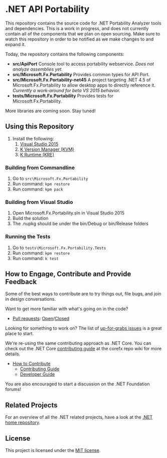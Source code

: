 # .NET API Portability

This repository contains the source code for .NET Portability Analyzer tools 
and dependencies. This is a work in progress, and does not currently contain 
all of the components that we plan on open sourcing. Make sure to watch this 
repository in order to be notified as we make changes to and expand it.

Today, the repository contains the following components:

* **src/ApiPort** Console tool to access portability webservice.  *Does not analyze assemblies yet.*
* **src/Microsoft.Fx.Portability** Provides common types for API Port.
* **src/Microsoft.Fx.Portability-net45** A project targeting .NET 4.5 of Microsoft.Fx.Portability to allow desktop apps to directly reference it.  *Currently a work-around for beta VS 2015 behavior.*
* **tests/Microsoft.Fx.Portability** Provides tests for Microsoft.Fx.Portability.

More libraries are coming soon. Stay tuned!

## Using this Repository

1. Install the following:
    1. [Visual Studio 2015](http://www.visualstudio.com/en-us/downloads/visual-studio-2015-downloads-vs.aspx)
    2. [K Version Manager (KVM)](https://github.com/aspnet/home#install-the-k-version-manager-kvm)
    3. [K Runtime (KRE)](https://github.com/aspnet/home#install-the-k-runtime-environment-kre)

### Building from Commandline
1. Go to `src\Microsoft.Fx.Portability`
2. Run command: `kpm restore`
3. Run command: `kpm pack`
    
### Building from Visual Studio
1. Open Microsoft.Fx.Portability.sln in Visual Studio 2015
2. Build the solution
3. The .nupkg should be under the bin/Debug or bin/Release folders

### Running the Tests
1. Go to `tests\Microsoft.Fx.Portability.Tests`
2. Run command: `kpm restore`
3. Run command: `k test`

## How to Engage, Contribute and Provide Feedback

Some of the best ways to contribute are to try things out, file bugs, and join in design conversations. 

Want to get more familiar with what's going on in the code?

* [Pull requests](https://github.com/Microsoft/dotnet-apiport/pulls): [Open](https://github.com/Microsoft/dotnet-apiport/pulls?q=is%3Aopen+is%3Apr)/[Closed](https://github.com/Microsoft/dotnet-apiport/pulls?q=is%3Apr+is%3Aclosed)

Looking for something to work on? The list of [up-for-grabs issues](https://github.com/Microsoft/dotnet-apiport/issues?q=is%3Aopen+is%3Aissue) is a great place to start.

We're re-using the same contributing approach as .NET Core. You can check out the .NET Core [contributing guide][Contributing Guide] at the corefx repo wiki for more details.

* [How to Contribute][Contributing Guide]
    * [Contributing Guide][Contributing Guide]
    * [Developer Guide]

You are also encouraged to start a discussion on the .NET Foundation forums!

[Contributing Guide]: https://github.com/dotnet/corefx/wiki/Contributing
[Developer Guide]: https://github.com/dotnet/corefx/wiki/Developer-Guide

## Related Projects

For an overview of all the .NET related projects, have a look at the
[.NET home repository](https://github.com/Microsoft/dotnet).

## License

This project is licensed under the [MIT license](LICENSE).